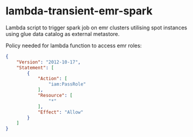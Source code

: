 # lambda-transient-emr-spark
Lambda script to trigger spark job on emr clusters utilising spot instances using glue data catalog as external metastore.

Policy needed for lambda function to access emr roles:

```json
{
    "Version": "2012-10-17",
    "Statement": [
        {
            "Action": [
                "iam:PassRole"
            ],
            "Resource": [
                "*"
            ],
            "Effect": "Allow"
        }
    ]
}
```
